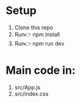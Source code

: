 # Setup
1. Clone this repo
2. Run👉 npm install
3. Run👉 npm run dev

# Main code in:
1. src/App.js
2. src/index.css

